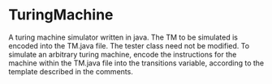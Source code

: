 # TuringMachine
A turing machine simulator written in java. The TM to be simulated is encoded into the TM.java file.
The tester class need not be modified.
To simulate an arbitrary turing machine, encode the instructions for the machine within the TM.java file into the transitions variable, according to the template described in the comments.
